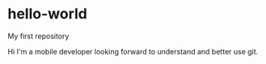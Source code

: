 # hello-world
My first repository

Hi I'm a mobile developer looking forward to understand and better use git.

